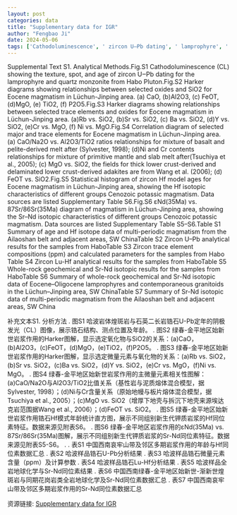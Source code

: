 ```yaml
---
layout: post
categories: data
title: "Supplementary data for IGR"
author: "Fengbao Ji"
date: 2024-05-06
tags: ['Cathodoluminescence', ' zircon U‒Pb dating', ' lamprophyre', ' quartz monzonite', ' Habo Pluton', ' Harker diagrams', ' oxides', ' SiO2', ' Eocene magmatism', ' Lüchun-Jinping area', ' trace elements', ' correlation diagram', ' major elements', ' basalt', ' pelite-derived melt', ' primitive mantle', ' slab melt', ' lower crust-derived adakites', ' zircon Hf model ages', ' Hf isotopic characteristics', ' Cenozoic potassic magmatism', ' εNd', ' 87Sr/86Sr', ' Sr–Nd isotopic characteristics', ' Ailaoshan belt', ' zircon trace element compositions', ' Lu-Hf analytical results', ' whole-rock geochemical', ' Sr-Nd isotopic results', ' Eocene–Oligocene lamprophyres', ' granitoids']
---
```


Supplemental Text S1. Analytical Methods.Fig.S1 Cathodoluminescence (CL) showing the texture, spot, and age of zircon U‒Pb dating for the lamprophyre and quartz monzonite from Habo Pluton.Fig.S2 Harker diagrams showing relationships between selected oxides and SiO2 for Eocene magmatism in Lüchun-Jinping area. (a) CaO, (b)Al2O3, (c) FeOT, (d)MgO, (e) TiO2, (f) P2O5.Fig.S3 Harker diagrams showing relationships between selected trace elements and oxides for Eocene magmatism in Lüchun-Jinping area. (a)Rb vs. SiO2, (b)Sr vs. SiO2, (c) Ba vs. SiO2, (d)Y vs. SiO2, (e)Cr vs. MgO, (f) Ni vs. MgO.Fig.S4 Correlation diagram of selected major and trace elements for Eocene magmatism in Lüchun-Jinping area. (a) CaO/Na2O vs. Al2O3/TiO2 ratios relationships for mixture of basalt and pelite-derived melt after (Sylvester, 1998); (d)Ni and Cr contents relationships for mixture of primitive mantle and slab melt after(Tsuchiya et al., 2005); (c) MgO vs. SiO2, the fields for thick lower crust-derived and delaminated lower crust-derived adakites are from Wang et al. (2006); (d) FeOT vs. SiO2.Fig.S5 Statistical histogram of zircon Hf model ages for Eocene magmatism in Lüchun-Jinping area, showing the Hf isotopic characteristics of different groups Cenozoic potassic magmatism. Data sources are listed Supplementary Table S6.Fig.S6 εNd(35Ma) vs. 87Sr/86Sr(35Ma) diagram of magmatism in Lüchun-Jinping area, showing the Sr–Nd isotopic characteristics of different groups Cenozoic potassic magmatism. Data sources are listed Supplementary Table S5–S6.Table S1 Summary of age and Hf isotope data of multi-periodic magmatism from the Ailaoshan belt and adjacent areas, SW ChinaTable S2 Zircon U–Pb analytical results for the samples from HaboTable S3 Zircon trace element compositions (ppm) and calculated parameters for the samples from Habo Table S4 Zircon Lu-Hf analytical results for the samples from HaboTable S5 Whole-rock geochemical and Sr-Nd isotopic results for the samples from HaboTable S6 Summary of whole-rock geochemical and Sr-Nd isotopic data of Eocene–Oligocene lamprophyres and contemporaneous granitoids in the Lüchun–Jinping area, SW ChinaTable S7 Summary of Sr-Nd isotopic data of multi-periodic magmatism from the Ailaoshan belt and adjacent areas, SW China

补充文本S1. 分析方法  . 图S1 哈波岩体煌斑岩与石英二长岩锆石U-Pb定年的阴极发光（CL）图像，展示锆石结构、测点位置及年龄。  . 图S2 绿春-金平地区始新世岩浆作用的Harker图解，显示选定氧化物与SiO2的关系：(a)CaO，(b)Al2O3，(c)FeOT，(d)MgO，(e)TiO2，(f)P2O5。  . 图S3 绿春-金平地区始新世岩浆作用的Harker图解，显示选定微量元素与氧化物的关系：(a)Rb vs. SiO2，(b)Sr vs. SiO2，(c)Ba vs. SiO2，(d)Y vs. SiO2，(e)Cr vs. MgO，(f)Ni vs. MgO。  . 图S4 绿春-金平地区始新世岩浆作用的主微量元素相关性图解：(a)CaO/Na2O与Al2O3/TiO2比值关系（基性岩与泥质熔体混合模型，据Sylvester, 1998）；(d)Ni与Cr含量关系（原始地幔与板片熔体混合模型，据Tsuchiya et al., 2005）；(c)MgO vs. SiO2（增厚下地壳与拆沉下地壳来源埃达克岩范围据Wang et al., 2006）；(d)FeOT vs. SiO2。  . 图S5 绿春-金平地区始新世岩浆作用锆石Hf模式年龄统计直方图，展示不同组别新生代钾质岩浆的Hf同位素特征。数据来源见附表S6。  . 图S6 绿春-金平地区岩浆作用的εNd(35Ma) vs. 87Sr/86Sr(35Ma)图解，展示不同组别新生代钾质岩浆的Sr-Nd同位素特征。数据来源见附表S5-S6。  . . 表S1 中国西南哀牢山带及邻区多期岩浆作用的年龄与Hf同位素数据汇总  . 表S2 哈波样品锆石U-Pb分析结果  . 表S3 哈波样品锆石微量元素含量（ppm）及计算参数  . 表S4 哈波样品锆石Lu-Hf分析结果  . 表S5 哈波样品全岩地球化学与Sr-Nd同位素结果  . 表S6 中国西南绿春-金平地区始新世-渐新世煌斑岩与同期花岗岩类全岩地球化学及Sr-Nd同位素数据汇总  . 表S7 中国西南哀牢山带及邻区多期岩浆作用的Sr-Nd同位素数据汇总

资源链接: [Supplementary data for IGR](https://doi.org/10.57760/sciencedb.07726)
